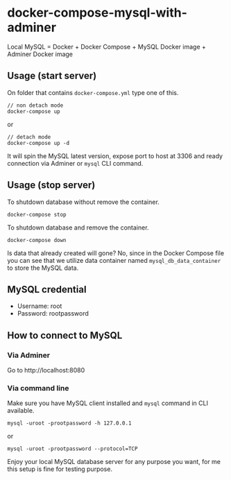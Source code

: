 # docker-compose-mysql-with-adminer
Local MySQL = Docker + Docker Compose + MySQL Docker image + Adminer Docker image

## Usage (start server)

On folder that contains `docker-compose.yml` type one of this.

```
// non detach mode
docker-compose up
```
or
```
// detach mode
docker-compose up -d
```

It will spin the MySQL latest version, expose port to host at 3306 and ready connection via Adminer or `mysql` CLI command.

## Usage (stop server)

To shutdown database without remove the container.

```
docker-compose stop
```

To shutdown database and remove the container.
```
docker-compose down
```

Is data that already created will gone? No, since in the Docker Compose file you can see that we utilize data container named `mysql_db_data_container` to store the MySQL data.

## MySQL credential

- Username: root
- Password: rootpassword

## How to connect to MySQL

### Via Adminer
Go to http://localhost:8080

### Via command line
Make sure you have MySQL client installed and `mysql` command in CLI available.

```
mysql -uroot -prootpassword -h 127.0.0.1
```

or

```
mysql -uroot -prootpassword --protocol=TCP
```

Enjoy your local MySQL database server for any purpose you want, for me this setup is fine for testing purpose.
